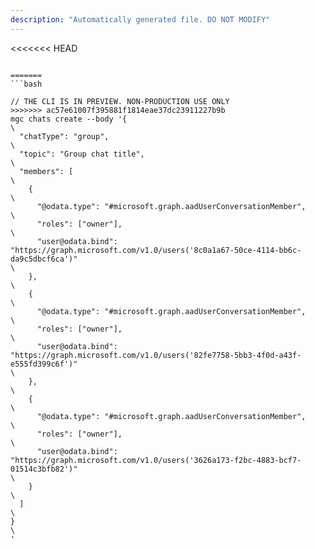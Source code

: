 ```yaml
---
description: "Automatically generated file. DO NOT MODIFY"
---
```


<<<<<<< HEAD
```cli

=======
```bash

// THE CLI IS IN PREVIEW. NON-PRODUCTION USE ONLY
>>>>>>> ac57e61007f395881f1814eae37dc23911227b9b
mgc chats create --body '{\
  "chatType": "group",\
  "topic": "Group chat title",\
  "members": [\
    {\
      "@odata.type": "#microsoft.graph.aadUserConversationMember",\
      "roles": ["owner"],\
      "user@odata.bind": "https://graph.microsoft.com/v1.0/users('8c0a1a67-50ce-4114-bb6c-da9c5dbcf6ca')"\
    },\
    {\
      "@odata.type": "#microsoft.graph.aadUserConversationMember",\
      "roles": ["owner"],\
      "user@odata.bind": "https://graph.microsoft.com/v1.0/users('82fe7758-5bb3-4f0d-a43f-e555fd399c6f')"\
    },\
    {\
      "@odata.type": "#microsoft.graph.aadUserConversationMember",\
      "roles": ["owner"],\
      "user@odata.bind": "https://graph.microsoft.com/v1.0/users('3626a173-f2bc-4883-bcf7-01514c3bfb82')"\
    }\
  ]\
}\
'

```